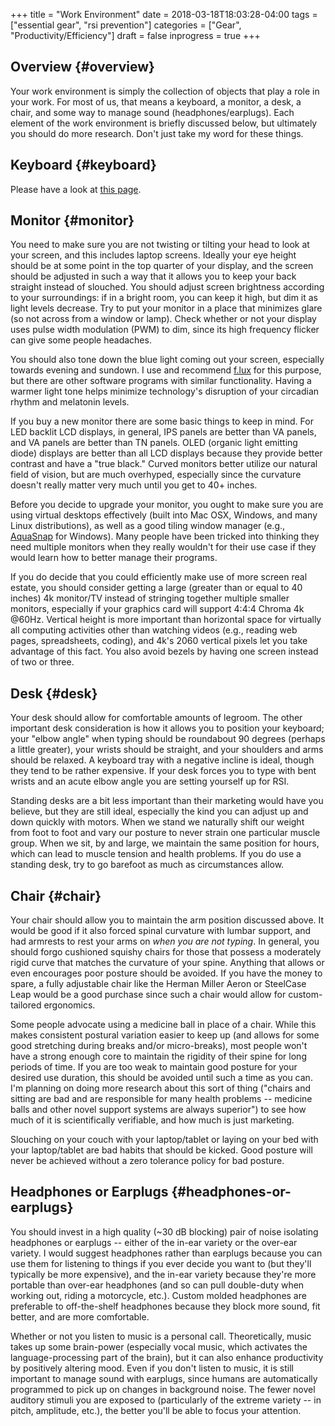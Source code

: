 +++
title = "Work Environment"
date = 2018-03-18T18:03:28-04:00
tags = ["essential gear", "rsi prevention"]
categories = ["Gear", "Productivity/Efficiency"]
draft = false
inprogress = true
+++

## Overview {#overview}

Your work environment is simply the collection of objects that play a role in your work. For most of us, that means a keyboard, a monitor, a desk, a chair, and some way to manage sound (headphones/earplugs). Each element of the work environment is briefly discussed below, but ultimately you should do more research. Don't just take my word for these things.


## Keyboard {#keyboard}

Please have a look at [this page](https://steventammen.com/keyboards/).


## Monitor {#monitor}

You need to make sure you are not twisting or tilting your head to look at your screen, and this includes laptop screens. Ideally your eye height should be at some point in the top quarter of your display, and the screen should be adjusted in such a way that it allows you to keep your back straight instead of slouched. You should adjust screen brightness according to your surroundings: if in a bright room, you can keep it high, but dim it as light levels decrease. Try to put your monitor in a place that minimizes glare (so not across from a window or lamp). Check whether or not your display uses pulse width modulation (PWM) to dim, since its high frequency flicker can give some people headaches.

You should also tone down the blue light coming out your screen, especially towards evening and sundown. I use and recommend [f.lux](https://justgetflux.com/) for this purpose, but there are other software programs with similar functionality. Having a warmer light tone helps minimize technology's disruption of your circadian rhythm and melatonin levels.

If you buy a new monitor there are some basic things to keep in mind. For LED backlit LCD displays, in general, IPS panels are better than VA panels, and VA panels are better than TN panels. OLED (organic light emitting diode) displays are better than all LCD displays because they provide better contrast and have a "true black." Curved monitors better utilize our natural field of vision, but are much overhyped, especially since the curvature doesn't really matter very much until you get to 40+ inches.

Before you decide to upgrade your monitor, you ought to make sure you are using virtual desktops effectively (built into Mac OSX, Windows, and many Linux distributions), as well as a good tiling window manager (e.g., [AquaSnap](https://www.nurgo-software.com/products/aquasnap) for Windows). Many people have been tricked into thinking they need multiple monitors when they really wouldn't for their use case if they would learn how to better manage their programs.

If you do decide that you could efficiently make use of more screen real estate, you should consider getting a large (greater than or equal to 40 inches) 4k monitor/TV instead of stringing together multiple smaller monitors, especially if your graphics card will support 4:4:4 Chroma 4k @60Hz. Vertical height is more important than horizontal space for virtually all computing activities other than watching videos (e.g., reading web pages, spreadsheets, coding), and 4k's 2060 vertical pixels let you take advantage of this fact. You also avoid bezels by having one screen instead of two or three.


## Desk {#desk}

Your desk should allow for comfortable amounts of legroom. The other important desk consideration is how it allows you to position your keyboard; your "elbow angle" when typing should be roundabout 90 degrees (perhaps a little greater), your wrists should be straight, and your shoulders and arms should be relaxed. A keyboard tray with a negative incline is ideal, though they tend to be rather expensive. If your desk forces you to type with bent wrists and an acute elbow angle you are setting yourself up for RSI.

Standing desks are a bit less important than their marketing would have you believe, but they are still ideal, especially the kind you can adjust up and down quickly with motors. When we stand we naturally shift our weight from foot to foot and vary our posture to never strain one particular muscle group. When we sit, by and large, we maintain the same position for hours, which can lead to muscle tension and health problems. If you do use a standing desk, try to go barefoot as much as circumstances allow.


## Chair {#chair}

Your chair should allow you to maintain the arm position discussed above. It would be good if it also forced spinal curvature with lumbar support, and had armrests to rest your arms on _when you are not typing_. In general, you should forgo cushioned squishy chairs for those that possess a moderately rigid curve that matches the curvature of your spine. Anything that allows or even encourages poor posture should be avoided. If you have the money to spare, a fully adjustable chair like the Herman Miller Aeron or SteelCase Leap would be a good purchase since such a chair would allow for custom-tailored ergonomics.

Some people advocate using a medicine ball in place of a chair. While this makes consistent postural variation easier to keep up (and allows for some good stretching during breaks and/or micro-breaks), most people won't have a strong enough core to maintain the rigidity of their spine for long periods of time. If you are too weak to maintain good posture for your desired use duration, this should be avoided until such a time as you can. I'm planning on doing more research about this sort of thing ("chairs and sitting are bad and are responsible for many health problems -- medicine balls and other novel support systems are always superior") to see how much of it is scientifically verifiable, and how much is just marketing.

Slouching on your couch with your laptop/tablet or laying on your bed with your laptop/tablet are bad habits that should be kicked. Good posture will never be achieved without a zero tolerance policy for bad posture.


## Headphones or Earplugs {#headphones-or-earplugs}

You should invest in a high quality (~30 dB blocking) pair of noise isolating headphones or earplugs -- either of the in-ear variety or the over-ear variety. I would suggest headphones rather than earplugs because you can use them for listening to things if you ever decide you want to (but they'll typically be more expensive), and the in-ear variety because they're more portable than over-ear headphones (and so can pull double-duty when working out, riding a motorcycle, etc.). Custom molded headphones are preferable to off-the-shelf headphones because they block more sound, fit better, and are more comfortable.

Whether or not you listen to music is a personal call. Theoretically, music takes up some brain-power (especially vocal music, which activates the language-processing part of the brain), but it can also enhance productivity by positively altering mood. Even if you don't listen to music, it is still important to manage sound with earplugs, since humans are automatically programmed to pick up on changes in background noise. The fewer novel auditory stimuli you are exposed to (particularly of the extreme variety -- in pitch, amplitude, etc.), the better you'll be able to focus your attention.
